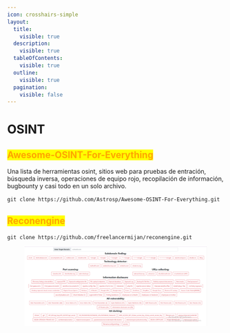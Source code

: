 ```yaml
---
icon: crosshairs-simple
layout:
  title:
    visible: true
  description:
    visible: true
  tableOfContents:
    visible: true
  outline:
    visible: true
  pagination:
    visible: false
---
```


# OSINT

## <mark style="color:orange;">Awesome-OSINT-For-Everything</mark>

Una lista de herramientas osint, sitios web para pruebas de entración, búsqueda inversa, operaciones de equipo rojo, recopilación de información, bugbounty y casi todo en un solo archivo.

```
git clone https://github.com/Astrosp/Awesome-OSINT-For-Everything.git
```

## <mark style="color:orange;">Reconengine</mark>

```
git clone https://github.com/freelancermijan/reconengine.git
```

<figure><img src="../../.gitbook/assets/image (1) (1) (1).png" alt=""><figcaption></figcaption></figure>
